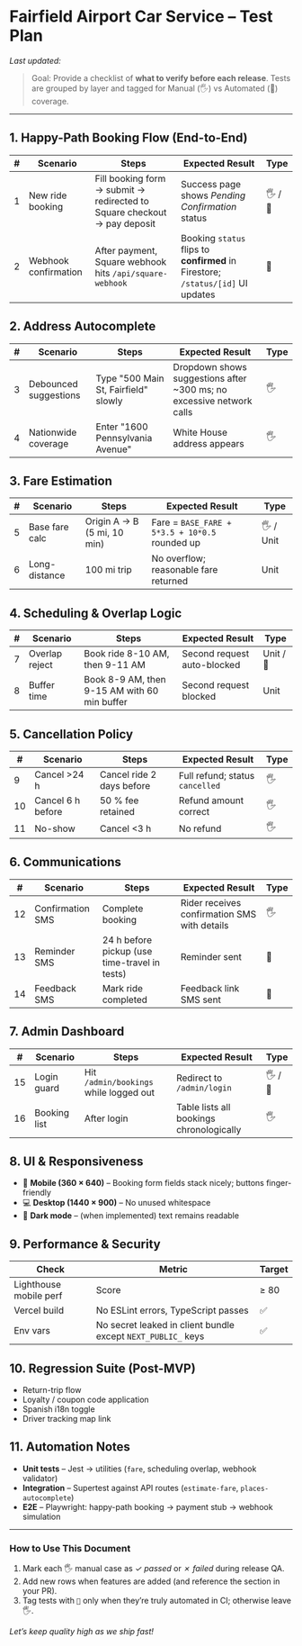 # Fairfield Airport Car Service – Test Plan

_Last updated: <!--DATE_AUTOGENERATED-->_

> Goal: Provide a checklist of **what to verify before each release**.  Tests are grouped by layer and tagged for Manual (🖐️) vs Automated (🤖) coverage.

---

## 1. Happy-Path Booking Flow (End-to-End)

| # | Scenario | Steps | Expected Result | Type |
|---|----------|-------|-----------------|------|
| 1 | New ride booking | Fill booking form → submit → redirected to Square checkout → pay deposit | Success page shows _Pending Confirmation_ status | 🖐️ / 🤖 |
| 2 | Webhook confirmation | After payment, Square webhook hits `/api/square-webhook` | Booking `status` flips to **confirmed** in Firestore; `/status/[id]` UI updates | 🤖 |

## 2. Address Autocomplete

| # | Scenario | Steps | Expected Result | Type |
|---|----------|-------|-----------------|------|
| 3 | Debounced suggestions | Type "500 Main St, Fairfield" slowly | Dropdown shows suggestions after ~300 ms; no excessive network calls | 🖐️ |
| 4 | Nationwide coverage | Enter "1600 Pennsylvania Avenue" | White House address appears | 🖐️ |

## 3. Fare Estimation

| # | Scenario | Steps | Expected Result | Type |
|---|----------|-------|-----------------|------|
| 5 | Base fare calc | Origin A → B (5 mi, 10 min) | Fare = `BASE_FARE + 5*3.5 + 10*0.5` rounded up | 🖐️ / Unit |
| 6 | Long-distance | 100 mi trip | No overflow; reasonable fare returned | Unit |

## 4. Scheduling & Overlap Logic

| # | Scenario | Steps | Expected Result | Type |
|---|----------|-------|-----------------|------|
| 7 | Overlap reject | Book ride 8-10 AM, then 9-11 AM | Second request auto-blocked | Unit / 🤖 |
| 8 | Buffer time | Book 8-9 AM, then 9-15 AM with 60 min buffer | Second request blocked | Unit |

## 5. Cancellation Policy

| # | Scenario | Steps | Expected Result | Type |
|---|----------|-------|-----------------|------|
| 9 | Cancel >24 h | Cancel ride 2 days before | Full refund; status `cancelled` | 🖐️ |
| 10 | Cancel 6 h before | 50 % fee retained | Refund amount correct | 🖐️ |
| 11 | No-show | Cancel <3 h | No refund | 🖐️ |

## 6. Communications

| # | Scenario | Steps | Expected Result | Type |
|---|----------|-------|-----------------|------|
|12| Confirmation SMS | Complete booking | Rider receives confirmation SMS with details | 🖐️ |
|13| Reminder SMS | 24 h before pickup (use time-travel in tests) | Reminder sent | 🤖 |
|14| Feedback SMS | Mark ride completed | Feedback link SMS sent | 🤖 |

## 7. Admin Dashboard

| # | Scenario | Steps | Expected Result | Type |
|---|----------|-------|-----------------|------|
|15| Login guard | Hit `/admin/bookings` while logged out | Redirect to `/admin/login` | 🖐️ / 🤖 |
|16| Booking list | After login | Table lists all bookings chronologically | 🖐️ |

## 8. UI & Responsiveness

- 📱 **Mobile (360 × 640)** – Booking form fields stack nicely; buttons finger-friendly
- 💻 **Desktop (1440 × 900)** – No unused whitespace
- 🌙 **Dark mode** – (when implemented) text remains readable

## 9. Performance & Security

| Check | Metric | Target |
|-------|--------|--------|
| Lighthouse mobile perf | Score | ≥ 80 |
| Vercel build | No ESLint errors, TypeScript passes | ✅ |
| Env vars | No secret leaked in client bundle except `NEXT_PUBLIC_` keys | ✅ |

## 10. Regression Suite (Post-MVP)

- Return-trip flow
- Loyalty / coupon code application
- Spanish i18n toggle
- Driver tracking map link

## 11. Automation Notes

- **Unit tests** – Jest → utilities (`fare`, scheduling overlap, webhook validator)
- **Integration** – Supertest against API routes (`estimate-fare`, `places-autocomplete`)
- **E2E** – Playwright: happy-path booking → payment stub → webhook simulation

---

### How to Use This Document
1. Mark each 🖐️ manual case as _✓ passed_ or _✗ failed_ during release QA.
2. Add new rows when features are added (and reference the section in your PR).
3. Tag tests with `🤖` only when they’re truly automated in CI; otherwise leave 🖐️.

_Let’s keep quality high as we ship fast!_ 